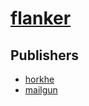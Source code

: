 # [flanker](https://pypi.org/project/flanker)



## Publishers
- [horkhe](https://pypi.org/user/horkhe)
- [mailgun](https://pypi.org/user/mailgun)

